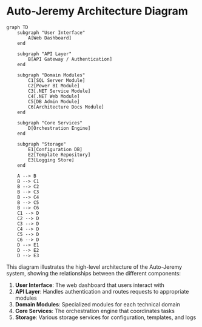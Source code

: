 # Auto-Jeremy Architecture Diagram

```mermaid
graph TD
    subgraph "User Interface"
        A[Web Dashboard]
    end

    subgraph "API Layer"
        B[API Gateway / Authentication]
    end

    subgraph "Domain Modules"
        C1[SQL Server Module]
        C2[Power BI Module]
        C3[.NET Service Module]
        C4[.NET Web Module]
        C5[DB Admin Module]
        C6[Architecture Docs Module]
    end

    subgraph "Core Services"
        D[Orchestration Engine]
    end

    subgraph "Storage"
        E1[Configuration DB]
        E2[Template Repository]
        E3[Logging Store]
    end

    A --> B
    B --> C1
    B --> C2
    B --> C3
    B --> C4
    B --> C5
    B --> C6
    C1 --> D
    C2 --> D
    C3 --> D
    C4 --> D
    C5 --> D
    C6 --> D
    D --> E1
    D --> E2
    D --> E3
```

This diagram illustrates the high-level architecture of the Auto-Jeremy system, showing the relationships between the different components:

1. **User Interface**: The web dashboard that users interact with
2. **API Layer**: Handles authentication and routes requests to appropriate modules
3. **Domain Modules**: Specialized modules for each technical domain
4. **Core Services**: The orchestration engine that coordinates tasks
5. **Storage**: Various storage services for configuration, templates, and logs